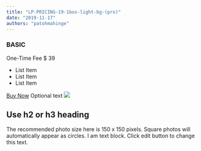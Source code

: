 ```yaml
---
title: "LP-PRICING-19-1box-light-bg-(pro)"
date: "2019-11-17"
authors: "patohmahinge"
---
```


### BASIC

One-Time Fee $ 39

- List Item
- List Item
- List Item

[Buy Now](#) Optional text ![](images/placeholder-300x300-150x150.jpg)

## Use h2 or h3 heading

The recommended photo size here is 150 x 150 pixels. Square photos will automatically appear as circles. I am text block. Click edit button to change this text.
